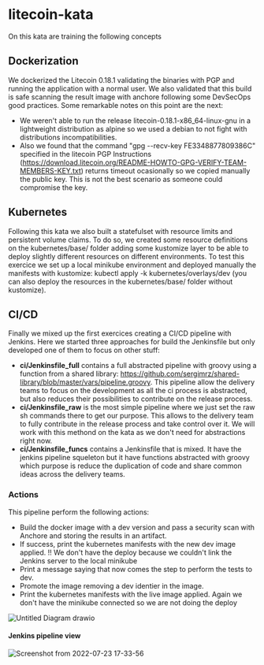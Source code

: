 # litecoin-kata

On this kata are training the following concepts

## Dockerization
We dockerized the Litecoin 0.18.1 validating the binaries with PGP and running the application with a normal user. We also validated that this build is safe scanning the result image with anchore following some DevSecOps good practices. Some remarkable notes on this point are the next:
* We weren't able to run the release litecoin-0.18.1-x86_64-linux-gnu in a lightweight distribution as alpine so we used a debian to not fight with distributions incompatibilities.
* Also we found that the command "gpg --recv-key FE3348877809386C" specified in the litecoin PGP Instructions (https://download.litecoin.org/README-HOWTO-GPG-VERIFY-TEAM-MEMBERS-KEY.txt) returns timeout ocasionally so we copied manually the public key. This is not the best scenario as someone could compromise the key.

## Kubernetes 
Following this kata we also built a statefulset with resource limits and persistent volume claims. To do so, we created some resource definitions on the kubernetes/base/ folder adding some kustomize layer to be able to deploy slightly different resources on different environments.
To test this exercice we set up a local minikube environment and deployed manually the manifests with kustomize: kubectl apply -k kubernetes/overlays/dev (you can also deploy the resources in the kubernetes/base/ folder without kustomize).

## CI/CD
Finally we mixed up the first exercices creating a CI/CD pipeline with Jenkins.
Here we started three approaches for build the Jenkinsfile but only developed one of them to focus on other stuff:
* **ci/Jenkinsfile_full** contains a full abstracted pipeline with groovy using a function from a shared library: https://github.com/sergimrz/shared-library/blob/master/vars/pipeline.groovy. This pipeline allow the delivery teams to focus on the development as all the ci process is abstracted, but also reduces their possibilities to contribute on the release process.
* **ci/Jenkinsfile_raw** is the most simple pipeline where we just set the raw sh commands there to get our purpose. This allows to the delivery team to fully contribute in the release process and take control over it. We will work with this methond on the kata as we don't need for abstractions right now.
* **ci/Jenkinsfile_funcs** contains a Jenkinsfile that is mixed. It have the jenkins pipeline squeleton but it have functions abstracted with groovy which purpose is reduce the duplication of code and share common ideas across the delivery teams.

### Actions
This pipeline perform the following actions:
* Build the docker image with a dev version and pass a security scan with Anchore and storing the results in an artifact.
* If success, print the kubernetes manifests with the new dev image applied. !! We don't have the deploy because we couldn't link the Jenkins server to the local minikube
* Print a message saying that now comes the step to perform the tests to dev.
* Promote the image removing a dev identier in the image.
* Print the kubernetes manifests with the live image applied. Again we don't have the minikube connected so we are not doing the deploy

![Untitled Diagram drawio](https://user-images.githubusercontent.com/18615945/180611849-57f1450e-746f-41cd-9a12-240862ab9f71.png)

#### Jenkins pipeline view
![Screenshot from 2022-07-23 17-33-56](https://user-images.githubusercontent.com/18615945/180611922-8665759d-213d-4d82-a5cb-73a9b1cad71b.png)
